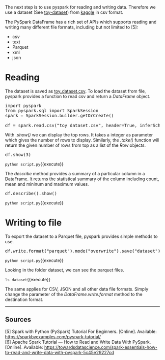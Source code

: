 The next step is to use pyspark for reading and writing data. Therefore we use a dataset (See [toy-dataset](https://www.kaggle.com/datasets/carlolepelaars/toy-dataset)) from [kaggle](https://www.kaggle.com) in csv format. 

The PySpark DataFrame has a rich set of APIs which supports reading and writing many different file formats, including but not limited to [5]:
 - csv
 - text
 - Parquet
 - xml
 - json

# Reading

The dataset is saved as [toy_dataset.csv](toy_dataset.csv). To load the dataset from file, pyspark provides a function to read csv and return a _DataFrame_ object.

<pre class="file" data-filename="script.py" data-target="replace">
import pyspark
from pyspark.sql import SparkSession
spark = SparkSession.builder.getOrCreate()

df = spark.read.csv("toy_dataset.csv", header=True, inferSchema=True)
</pre>

With _.show()_ we can display the top rows. It takes a integer as parameter which gives the number of rows to display. Similarly, the _.take()_ function will return the given number of rows from top as a list of the _Row_ objects.

<pre class="file" data-filename="script.py" data-target="append">
df.show(3)
</pre>

`python script.py`{{execute}}

The _describe_ method provides a summary of a particular column in a DataFrame. It returns the statistical summary of the column including count, mean and mininum and maximum values.

<pre class="file" data-filename="script.py" data-target="insert" data-marker="df.show(3)">
df.describe().show()
</pre>

`python script.py`{{execute}}

# Writing to file

To export the dataset to a Parquet file, pyspark provides simple methods to use.

<pre class="file" data-filename="script.py" data-target="insert" data-marker="df.describe().show()">
df.write.format("parquet").mode("overwrite").save("dataset")
</pre>

`python script.py`{{execute}}

Looking in the folder dataset, we can see the parquet files.

`ls dataset`{{execute}}

The same applies for CSV, JSON and all other data file formats. Simply change the parameter of the _DataFrame.write.format_ method to the destination format.

---

## Sources

[5] Spark with Python (PySpark) Tutorial For Beginners. [Online]. Available: https://sparkbyexamples.com/pyspark-tutorial/ <br />
[6] Apache Spark Tutorial — How to Read and Write Data With PySpark. [Online]. Available: https://towardsdatascience.com/spark-essentials-how-to-read-and-write-data-with-pyspark-5c45e29227cd
